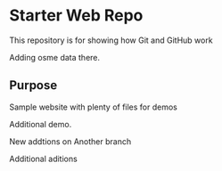 # Starter Web Repo

This repository is for showing how Git and GitHub work

Adding osme data there.			

## Purpose

Sample website with plenty of files for demos
 
Additional demo.

New addtions on Another branch

Additional aditions
